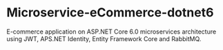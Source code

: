 # Microservice-eCommerce-dotnet6
E-commerce application on ASP.NET Core 6.0 microservices architecture using JWT, APS.NET Identity, Entity Framework Core and RabbitMQ. 
